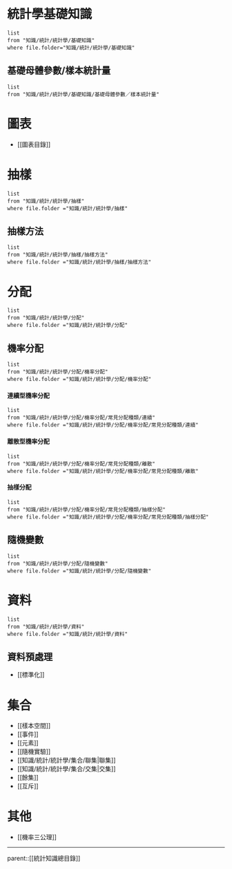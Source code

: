 # 統計學基礎知識
```dataview
list
from "知識/統計/統計學/基礎知識"
where file.folder="知識/統計/統計學/基礎知識"
```
## 基礎母體參數/樣本統計量
```dataview
list
from "知識/統計/統計學/基礎知識/基礎母體參數／樣本統計量"
```
# 圖表
- [[圖表目錄]]
# 抽樣
```dataview
list
from "知識/統計/統計學/抽樣"
where file.folder ="知識/統計/統計學/抽樣"
```
## 抽樣方法
```dataview
list
from "知識/統計/統計學/抽樣/抽樣方法"
where file.folder ="知識/統計/統計學/抽樣/抽樣方法"
```
# 分配
```dataview
list
from "知識/統計/統計學/分配"
where file.folder ="知識/統計/統計學/分配"
```
## 機率分配
```dataview
list
from "知識/統計/統計學/分配/機率分配"
where file.folder ="知識/統計/統計學/分配/機率分配"
```
#### 連續型機率分配
```dataview
list
from "知識/統計/統計學/分配/機率分配/常見分配種類/連續"
where file.folder ="知識/統計/統計學/分配/機率分配/常見分配種類/連續"
```
#### 離散型機率分配
```dataview
list
from "知識/統計/統計學/分配/機率分配/常見分配種類/離散"
where file.folder ="知識/統計/統計學/分配/機率分配/常見分配種類/離散"
```
#### 抽樣分配
```dataview
list
from "知識/統計/統計學/分配/機率分配/常見分配種類/抽樣分配"
where file.folder ="知識/統計/統計學/分配/機率分配/常見分配種類/抽樣分配"
```
## 隨機變數
```dataview
list
from "知識/統計/統計學/分配/隨機變數"
where file.folder ="知識/統計/統計學/分配/隨機變數"
```
# 資料
```dataview
list
from "知識/統計/統計學/資料"
where file.folder ="知識/統計/統計學/資料"
```
## 資料預處理
- [[標準化]]
# 集合
- [[樣本空間]]
- [[事件]]
- [[元素]]
- [[隨機實驗]]
- [[知識/統計/統計學/集合/聯集|聯集]]
- [[知識/統計/統計學/集合/交集|交集]]
- [[餘集]]
- [[互斥]]
# 其他
- [[機率三公理]]
- - -
parent::[[統計知識總目錄]]